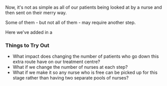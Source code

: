 Now, it's not as simple as all of our patients being looked at by a nurse and then sent on their merry way. 

Some of them - but not all of them - may require another step. 

Here we've added in a 

### Things to Try Out

- What impact does changing the number of patients who go down this extra route have on our treatment centre?
- What if we change the number of nurses at each step?
- What if we make it so any nurse who is free can be picked up for this stage rather than having two separate pools of nurses?